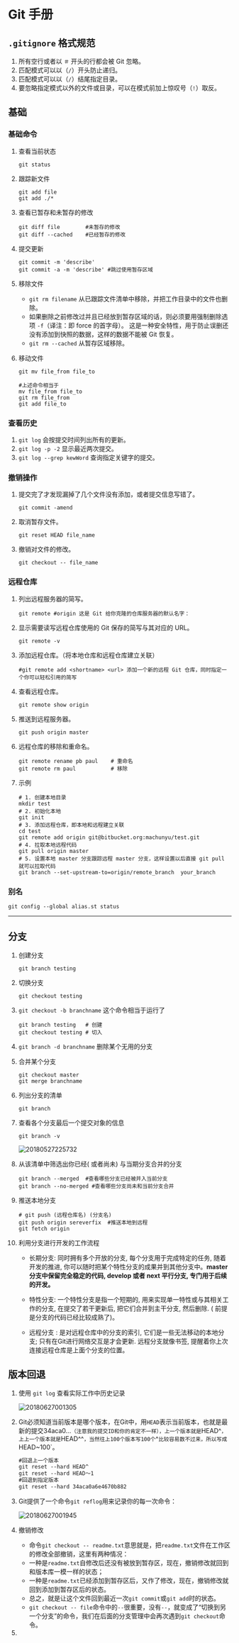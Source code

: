 # Git 手册

## `.gitignore` 格式规范

1. 所有空行或者以 `＃` 开头的行都会被 Git 忽略。
2. 匹配模式可以以（`/`）开头防止递归。
3. 匹配模式可以以（`/`）结尾指定目录。
4. 要忽略指定模式以外的文件或目录，可以在模式前加上惊叹号（`!`）取反。

## 基础

### 基础命令

1. 查看当前状态

   ```shell
   git status
   ```

2. 跟踪新文件

   ```shell
   git add file
   git add ./*
   ```

3. 查看已暂存和未暂存的修改

   ```shell
   git diff file 		#未暂存的修改
   git diff --cached 	#已经暂存的修改
   ```

4. 提交更新

   ```shell
   git commit -m 'describe'
   git commit -a -m 'describe' #跳过使用暂存区域
   ```

5. 移除文件

   * `git rm filename` 从已跟踪文件清单中移除，并把工作目录中的文件也删除。
   * 如果删除之前修改过并且已经放到暂存区域的话，则必须要用强制删除选项 `-f`（译注：即 force 的首字母）。 这是一种安全特性，用于防止误删还没有添加到快照的数据，这样的数据不能被 Git 恢复。
   * `git rm --cached` 从暂存区域移除。

6. 移动文件

   ```shell
   git mv file_from file_to
   
   #上述命令相当于
   mv file_from file_to
   git rm file_from
   git add file_to
   ```

### 查看历史

1. `git log` 					会按提交时间列出所有的更新。
2. `git log -p -2`                           显示最近两次提交。
3. `git log --grep kewWord`         查询指定关键字的提交。

### 撤销操作 

1. 提交完了才发现漏掉了几个文件没有添加，或者提交信息写错了。

   ```shell
   git commit -amend
   ```

2. 取消暂存文件。

   ```shell
   git reset HEAD file_name
   ```

3. 撤销对文件的修改。

   ```shell
   git checkout -- file_name
   ```

### 远程仓库

1. 列出远程服务器的简写。

   ```shell
   git remote #origin 这是 Git 给你克隆的仓库服务器的默认名字：
   ```

2. 显示需要读写远程仓库使用的 Git 保存的简写与其对应的 URL。

   ```shell
   git remote -v
   ```

3. 添加远程仓库。（将本地仓库和远程仓库建立关联）

   ```shell
   #git remote add <shortname> <url> 添加一个新的远程 Git 仓库，同时指定一个你可以轻松引用的简写
   ```

4. 查看远程仓库。

   ```shell
   git remote show origin
   ```

5. 推送到远程服务器。

   ```shell
   git push origin master
   ```

6. 远程仓库的移除和重命名。

   ```shell
   git remote rename pb paul 	# 重命名
   git remote rm paul			# 移除
   ```

7. 示例

   ```shell
   # 1. 创建本地目录
   mkdir test
   # 2. 初始化本地
   git init
   # 3. 添加远程仓库，即本地和远程建立关联
   cd test
   git remote add origin git@bitbucket.org:machunyu/test.git
   # 4. 拉取本地远程代码
   git pull origin master
   # 5. 设置本地 master 分支跟踪远程 master 分支，这样设置以后直接 git pull 就可以拉取代码
   git branch --set-upstream-to=origin/remote_branch  your_branch
   ```

### 别名

```shell
git config --global alias.st status
```



---

## 分支

1. 创建分支

   ```shell
   git branch testing
   ```

2. 切换分支

   ```shell
   git checkout testing
   ```

3. `git checkout -b branchname` 这个命令相当于运行了

   ```shell
   git branch testing   # 创建
   git checkout testing # 切入
   ```

4. `git branch -d branchname`  删除某个无用的分支

5. 合并某个分支

   ```shell
   git checkout master
   git merge branchname
   ```

6. 列出分支的清单

   ```shell
   git branch
   ```

7. 查看各个分支最后一个提交对象的信息

   ```shell
   git branch -v
   ```

   ![20180527225732](./img/20180527225732.png)

8. 从该清单中筛选出你已经( 或者尚未) 与当期分支合并的分支

   ```shell
   git branch --merged  #查看哪些分支已经被并入当前分支
   git branch --no-merged #查看哪些分支尚未和当前分支合并
   ```

9. 推送本地分支

   ```shell
   # git push (远程仓库名) (分支名)
   git push origin sereverfix  #推送本地到远程
   git fetch origin
   ```

10. 利用分支进行开发的工作流程

    - 长期分支: 同时拥有多个开放的分支, 每个分支用于完成特定的任务, 随着开发的推进, 你可以随时把某个特性分支的成果并到其他分支中。**master分支中保留完全稳定的代码, develop 或者 next 平行分支, 专门用于后续的开发。**

    - 特性分支: 一个特性分支是指一个短期的, 用来实现单一特性或与其相关工作的分支, 在提交了若干更新后, 把它们合并到主干分支, 然后删除.  ( 前提是分支的代码已经比较成熟了)。
    - 远程分支 : 是对远程仓库中的分支的索引, 它们是一些无法移动的本地分支; 只有在Git进行网络交互是才会更新. 远程分支就像书签, 提醒着你上次连接远程仓库是上面个分支的位置。


## 版本回退

1. 使用 `git log` 查看实际工作中历史记录

   ![20180627001305](./img/20180627001305.png)

2. Git必须知道当前版本是哪个版本，在Git中，用`HEAD`表示当前版本，也就是最新的提交34aca0...`（注意我的提交ID和你的肯定不一样），上一个版本就是`HEAD^`，上上一个版本就是`HEAD^^`，当然往上100个版本写100个`^`比较容易数不过来，所以写成`HEAD~100`。 

   ```html
   #回退上一个版本
   git reset --hard HEAD^
   git reset --hard HEAD～1
   #回退到指定版本
   git reset --hard 34aca0a6e4670b882
   ```

3. Git提供了一个命令`git reflog`用来记录你的每一次命令： 

   ![20180627001945](./img/20180627001945.png)

4. 撤销修改

   - 命令`git checkout -- readme.txt`意思就是，把`readme.txt`文件在工作区的修改全部撤销，这里有两种情况：
   - 一种是`readme.txt`自修改后还没有被放到暂存区，现在，撤销修改就回到和版本库一模一样的状态；
   - 一种是`readme.txt`已经添加到暂存区后，又作了修改，现在，撤销修改就回到添加到暂存区后的状态。
   - 总之，就是让这个文件回到最近一次`git commit`或`git add`时的状态。
   - `git checkout -- file`命令中的`--`很重要，没有`--`，就变成了“切换到另一个分支”的命令，我们在后面的分支管理中会再次遇到`git checkout`命令。 

5. 